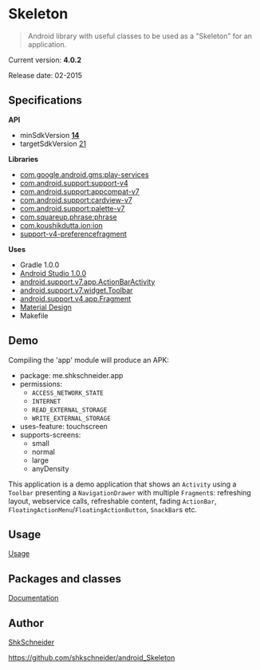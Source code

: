 Skeleton
========

> Android library with useful classes to be used as a "Skeleton" for an application.

Current version: **4.0.2**

Release date: 02-2015

Specifications
--------------

**API**

- minSdkVersion [**14**](https://developer.android.com/reference/android/os/Build.VERSION_CODES.html#ICE_CREAM_SANDWICH)
- targetSdkVersion [21](https://developer.android.com/reference/android/os/Build.VERSION_CODES.html#LOLLIPOP)

**Libraries**

- [com.google.android.gms:play-services](https://developer.android.com/google/play-services/index.html)
- [com.android.support:support-v4](https://developer.android.com/tools/support-library/features.html#v4)
- [com.android.support:appcompat-v7](https://developer.android.com/tools/support-library/features.html#v7-appcompat)
- [com.android.support:cardview-v7](https://developer.android.com/tools/support-library/features.html#v7-cardview)
- [com.android.support:palette-v7](https://developer.android.com/tools/support-library/features.html#v7-palette)
- [com.squareup.phrase:phrase](https://github.com/square/phrase)
- [com.koushikdutta.ion:ion](https://github.com/koush/ion)
- [support-v4-preferencefragment](https://github.com/kolavar/android-support-v4-preferencefragment)

**Uses**

- Gradle 1.0.0
- [Android Studio 1.0.0](https://developer.android.com/sdk/index.html)
- [android.support.v7.app.ActionBarActivity](https://developer.android.com/reference/android/support/v7/app/ActionBarActivity.html)
- [android.support.v7.widget.Toolbar](https://developer.android.com/reference/android/support/v7/widget/Toolbar.html)
- [android.support.v4.app.Fragment](https://developer.android.com/reference/android/support/v4/app/Fragment.html)
- [Material Design](http://www.google.com/design/spec/material-design/introduction.html)
- Makefile

Demo
----

Compiling the 'app' module will produce an APK:

- package: me.shkschneider.app
- permissions:
  - `ACCESS_NETWORK_STATE`
  - `INTERNET`
  - `READ_EXTERNAL_STORAGE`
  - `WRITE_EXTERNAL_STORAGE`
- uses-feature: touchscreen
- supports-screens:
  - small
  - normal
  - large
  - anyDensity

This application is a demo application that shows an `Activity` using a `Toolbar` presenting a `NavigationDrawer` with multiple `Fragment`s:
refreshing layout, webservice calls, refreshable content, fading `ActionBar`, `FloatingActionMenu`/`FloatingActionButton`, `SnackBar`s etc.

Usage
-----

[Usage](https://github.com/shkschneider/android_Skeleton/wiki/Usage)


Packages and classes
--------------------

[Documentation](https://github.com/shkschneider/android_Skeleton/wiki/Documentation)

Author
------

[ShkSchneider](https://shkschneider.me)

https://github.com/shkschneider/android_Skeleton
